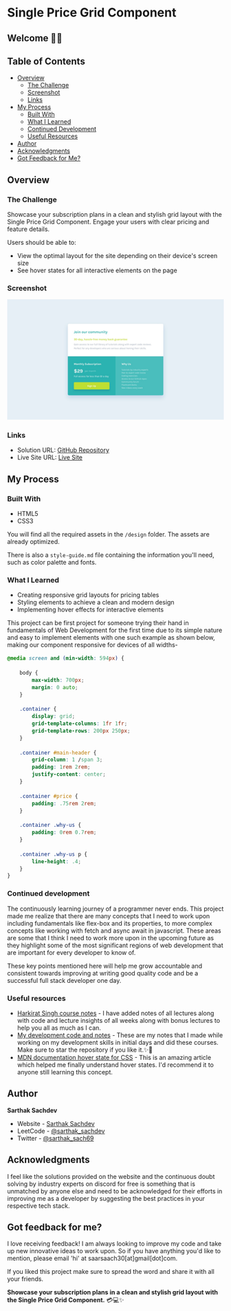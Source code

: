 # Single Price Grid Component

## Welcome ✌🏻

## Table of Contents

- [Overview](#overview)
  - [The Challenge](#the-challenge)
  - [Screenshot](#screenshot)
  - [Links](#links)
- [My Process](#my-process)
  - [Built With](#built-with)
  - [What I Learned](#what-i-learned)
  - [Continued Development](#continued-development)
  - [Useful Resources](#useful-resources)
- [Author](#author)
- [Acknowledgments](#acknowledgments)
- [Got Feedback for Me?](#got-feedback-for-me)

## Overview

### The Challenge

Showcase your subscription plans in a clean and stylish grid layout with the Single Price Grid Component. Engage your users with clear pricing and feature details.

Users should be able to:

- View the optimal layout for the site depending on their device's screen size
- See hover states for all interactive elements on the page

### Screenshot

![Design Preview](./design/desktop-design.jpg)

### Links

- Solution URL: [GitHub Repository](https://github.com/SartHak-0-Sach/Single-price-grid-component_frontend_project)
- Live Site URL: [Live Site](https://price-grid-frontend.netlify.app/)

## My Process

### Built With

- HTML5
- CSS3

You will find all the required assets in the `/design` folder. The assets are already optimized.

There is also a `style-guide.md` file containing the information you'll need, such as color palette and fonts.

### What I Learned

- Creating responsive grid layouts for pricing tables
- Styling elements to achieve a clean and modern design
- Implementing hover effects for interactive elements

This project can be first project for someone trying their hand in fundamentals of Web Development for the first time due to its simple nature and easy to implement elements with one such example as shown below, making our component responsive for devices of all widths- 

```css
@media screen and (min-width: 594px) {

    body {
        max-width: 700px;
        margin: 0 auto;
    }

    .container {
        display: grid;
        grid-template-columns: 1fr 1fr;
        grid-template-rows: 200px 250px;
    }

    .container #main-header {
        grid-column: 1 /span 3;
        padding: 1rem 2rem;
        justify-content: center;
    }

    .container #price {
        padding: .75rem 2rem;
    }

    .container .why-us {
        padding: 0rem 0.7rem;
    }

    .container .why-us p {
        line-height: .4;
    }
}
```

### Continued development

The continuously learning journey of a programmer never ends. This project made me realize that there are many concepts that I need to work upon including fundamentals like flex-box and its properties, to more complex concepts like working with fetch and async await in javascript. These areas are some that I think I need to work more upon in the upcoming future as they highlight some of the most significant regions of web development that are important for every developer to know of. 

These key points mentioned here will help me grow accountable and consistent towards improving at writing good quality code and be a successful full stack developer one day.

### Useful resources

- [Harkirat Singh course notes](https://github.com/SartHak-0-Sach/harkirat-singh-course_code_and_notes) - I have added notes of all lectures along with code and lecture insights of all weeks along with bonus lectures to help you all as much as I can.
- [My development code and notes](https://github.com/SartHak-0-Sach/cwh-web-dev-playlist_code_and_notes) - These are my notes that I made while working on my development skills in initial days and did these courses. Make sure to star the repository if you like it.✨💫
- [MDN documentation hover state for CSS](https://developer.mozilla.org/en-US/docs/Web/CSS/:hover) - This is an amazing article which helped me finally understand hover states. I'd recommend it to anyone still learning this concept.

## Author

<b><strong>Sarthak Sachdev</strong></b>
- Website - [Sarthak Sachdev](https://itsmesarthak.netlify.app/)
- LeetCode - [@sarthak_sachdev](https://leetcode.com/u/sarthak_sachdev/)
- Twitter - [@sarthak_sach69](https://www.twitter.com/sarthak_sach69)

## Acknowledgments

I feel like the solutions provided on the website and the continuous doubt solving by industry experts on discord for free is something that is unmatched by anyone else and need to be acknowledged for their efforts in improving me as a developer by suggesting the best practices in your respective tech stack.

## Got feedback for me?

I love receiving feedback! I am always looking to improve my code and take up new innovative ideas to work upon. So if you have anything you'd like to mention, please email 'hi' at saarsaach30[at]gmail[dot]com.

If you liked this project make sure to spread the word and share it with all your friends.

**Showcase your subscription plans in a clean and stylish grid layout with the Single Price Grid Component.** 💳💻✨